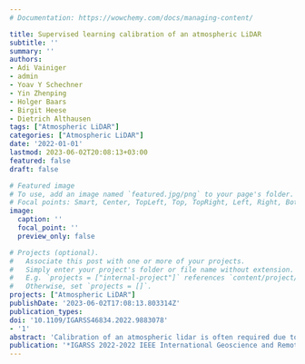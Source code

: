 ```yaml
---
# Documentation: https://wowchemy.com/docs/managing-content/

title: Supervised learning calibration of an atmospheric LiDAR
subtitle: ''
summary: ''
authors:
- Adi Vainiger
- admin
- Yoav Y Schechner
- Yin Zhenping
- Holger Baars
- Birgit Heese
- Dietrich Althausen
tags: ["Atmospheric LiDAR"]
categories: ["Atmospheric LiDAR"]
date: '2022-01-01'
lastmod: 2023-06-02T20:08:13+03:00
featured: false
draft: false

# Featured image
# To use, add an image named `featured.jpg/png` to your page's folder.
# Focal points: Smart, Center, TopLeft, Top, TopRight, Left, Right, BottomLeft, Bottom, BottomRight.
image:
  caption: ''
  focal_point: ''
  preview_only: false

# Projects (optional).
#   Associate this post with one or more of your projects.
#   Simply enter your project's folder or file name without extension.
#   E.g. `projects = ["internal-project"]` references `content/project/deep-learning/index.md`.
#   Otherwise, set `projects = []`.
projects: ["Atmospheric LiDAR"]
publishDate: '2023-06-02T17:08:13.803314Z'
publication_types:
doi: '10.1109/IGARSS46834.2022.9883078'
- '1'
abstract: 'Calibration of an atmospheric lidar is often required due to variations in the electro-optical system. Rayleigh fitting commonly performed may fail under various conditions. Temporal and spatial variations both affect lidar signals. We hence opt for spatiotemporal analysis. We present a novel deep-learning (DL) lidar calibration model based on convolutional neural networks (CNN). We demonstrate our method on simulated data that mimics natural ground-based pulsed time-of-flight lidar signals. Such an approach can better address measurements with a poor signal-to-noise ratio (SNR) and provide a more frequent calibration.'
publication: '*IGARSS 2022-2022 IEEE International Geoscience and Remote Sensing Symposium*'
---
```

